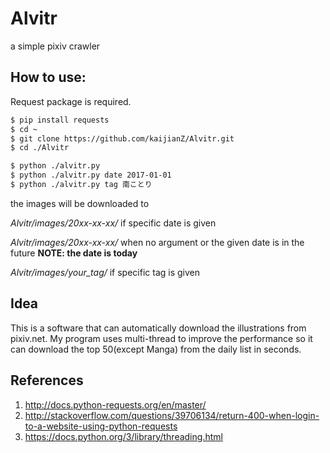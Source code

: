 # Alvitr
a simple pixiv crawler

## How to use:
Request package is required.
```sh
$ pip install requests
$ cd ~
$ git clone https://github.com/kaijianZ/Alvitr.git
$ cd ./Alvitr

$ python ./alvitr.py
$ python ./alvitr.py date 2017-01-01
$ python ./alvitr.py tag 南ことり
```


the images will be downloaded to
 
_Alvitr/images/20xx-xx-xx/_ if specific
date is given
 
_Alvitr/images/20xx-xx-xx/_ when no argument or the given date is in the future
__NOTE: the date is today__

_Alvitr/images/your_tag/_ if specific tag is given


## Idea
This is a software that can automatically download the illustrations from pixiv.net. My program uses multi-thread to
improve the performance so it can download the top 50(except Manga) from the daily list in seconds.

## References
1. http://docs.python-requests.org/en/master/
2. http://stackoverflow.com/questions/39706134/return-400-when-login-to-a-website-using-python-requests
3. https://docs.python.org/3/library/threading.html
